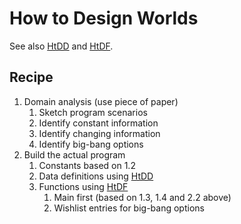 # How to Design Worlds
See also [HtDD](HtDD.md) and [HtDF](HtDF.md).

## Recipe
1. Domain analysis (use piece of paper)
    1. Sketch program scenarios
    2. Identify constant information
    3. Identify changing information
    4. Identify big-bang options
2. Build the actual program
    1. Constants based on 1.2
    2. Data definitions using [HtDD](HtDD.md)
    3. Functions using [HtDF](HtDF.md)
        1. Main first (based on 1.3, 1.4 and 2.2 above)
        2. Wishlist entries for big-bang options
